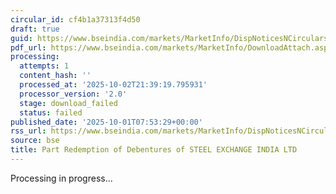 ```yaml
---
circular_id: cf4b1a37313f4d50
draft: true
guid: https://www.bseindia.com/markets/MarketInfo/DispNoticesNCirculars.aspx?Noticeid={6986A46B-2844-423B-9BE1-445FF4D4AFF6}&noticeno=20251001-9&dt=10/01/2025&icount=9&totcount=83&flag=0
pdf_url: https://www.bseindia.com/markets/MarketInfo/DownloadAttach.aspx?id=20251001-9&attachedId=
processing:
  attempts: 1
  content_hash: ''
  processed_at: '2025-10-02T21:39:19.795931'
  processor_version: '2.0'
  stage: download_failed
  status: failed
published_date: '2025-10-01T07:53:29+00:00'
rss_url: https://www.bseindia.com/markets/MarketInfo/DispNoticesNCirculars.aspx?Noticeid={6986A46B-2844-423B-9BE1-445FF4D4AFF6}&noticeno=20251001-9&dt=10/01/2025&icount=9&totcount=83&flag=0
source: bse
title: Part Redemption of Debentures of STEEL EXCHANGE INDIA LTD
---
```


Processing in progress...